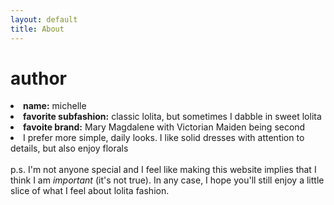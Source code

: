 ```yaml
---
layout: default
title: About
---
```

# author
<div class="about">
<li><b>name:</b> michelle</li>
<li><b>favorite subfashion:</b> classic lolita, but sometimes I dabble in sweet lolita</li>
<li><b>favoite brand:</b> Mary Magdalene with Victorian Maiden being second</li>
<li>I prefer more simple, daily looks. I like solid dresses with attention to details, but also enjoy florals</li>


<br>
p.s. I'm not anyone special and I feel like making this website implies that I think I am <i>important</i> (it's not true). In any case, I  hope you'll still enjoy a little slice of what I feel about lolita fashion. 
</div>

